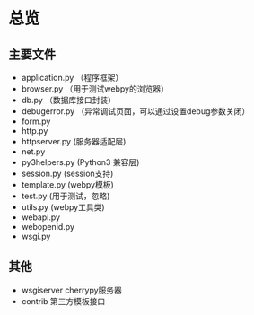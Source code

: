 # 总览

## 主要文件

- application.py  （程序框架）
- browser.py      （用于测试webpy的浏览器）
- db.py （数据库接口封装）
- debugerror.py （异常调试页面，可以通过设置debug参数关闭）
- form.py
- http.py
- httpserver.py  (服务器适配层)
- net.py
- py3helpers.py (Python3 兼容层)
- session.py (session支持)
- template.py (webpy模板)
- test.py (用于测试，忽略)
- utils.py (webpy工具类)
- webapi.py
- webopenid.py
- wsgi.py

## 其他

- wsgiserver cherrypy服务器
- contrib 第三方模板接口